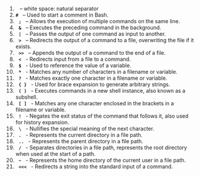 1.   **` `**   – white space: natural separator 
2.   **`#`**   – Used to start a comment in Bash.
3.   **`;`**   – Allows the execution of multiple commands on the same line.
4.   **`&`**   – Executes the preceding command in the background.
5.   **`|`**   – Passes the output of one command as input to another.
6.   **`>`**   – Redirects the output of a command to a file, overwriting the file if it exists.
7.   **`>>`**   – Appends the output of a command to the end of a file.
8.   **`<`**   - Redirects input from a file to a command.
9.   **`$`**   - Used to reference the value of a variable.
10.   **`*`**   - Matches any number of characters in a filename or variable.
11.   **`?`**   - Matches exactly one character in a filename or variable.
12.   **`{ }`**   - Used for brace expansion to generate arbitrary strings.
13.   **`( )`**   - Executes commands in a new shell instance, also known as a subshell.
14.   **`[ ]`**   - Matches any one character enclosed in the brackets in a filename or variable.
15.   **`!`**   - Negates the exit status of the command that follows it, also used for history expansion.
16.   **`\`**   - Nullifies the special meaning of the next character.
17.   **`.`**   - Represents the current directory in a file path.
18.   **`..`**   - Represents the parent directory in a file path.
19.   **`/`**   - Separates directories in a file path, represents the root directory when used at the start of a path.
20.   **`~`**   - Represents the home directory of the current user in a file path.
21.   **`<<<`**   - Redirects a string into the standard input of a command.